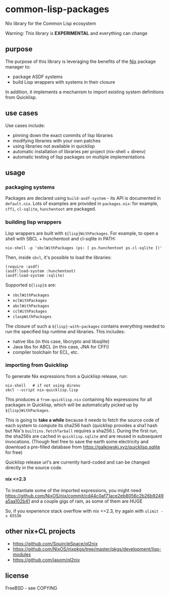 # common-lisp-packages

Nix library for the Common Lisp ecosystem

Warning: This library is __EXPERIMENTAL__ and everything can change

## purpose

The purpose of this library is leveraging the benefits of the [Nix](https://nixos.org/guides/how-nix-works.html) package manager to: 

- package ASDF systems
- build Lisp wrappers with systems in their closure

In addition, it implements a mechanism to import existing system definitions from Quicklisp.

## use cases

Use cases include:

- pinning down the exact commits of lisp libraries
- modifying libraries with your own patches
- using libraries not available in quicklisp
- automatic installation of libraries per project (nix-shell + direnv)
- automatic testing of lisp packages on multiple implementations

## usage

### packaging systems

Packages are declared using `build-asdf-system` - its API is documented in `default.nix`. Lots of examples are provided in `packages.nix`: for example, `cffi`, `cl-sqlite`, `hunchentoot` are packaged.

### building lisp wrappers

Lisp wrappers are built with `${lisp}WithPackages`. For example, to open a shell with SBCL + hunchentoot and cl-sqlite in PATH:
```
nix-shell -p 'sbclWithPackages (ps: [ ps.hunchentoot ps.cl-sqlite ])'
```

Then, inside `sbcl`, it's possible to load the libraries:
```
(require :asdf)
(asdf:load-system :hunchentoot)
(asdf:load-system :sqlite)
```

Supported `${lisp}`s are:

- `sbclWithPackages`
- `eclWithPackages`
- `abclWithPackages`
- `cclWithPackages`
- `claspWithPackages`

The closure of such a `${lisp}-with-packages` contains everything needed to run the specified lisp runtime and libraries. This includes:

- native libs (in this case, libcrypto and libsqlite)
- Java libs for ABCL (in this case, JNA for CFFI)
- compiler toolchain for ECL, etc.

### importing from Quicklisp

To generate Nix expressions from a Quicklisp release, run:

```
nix-shell   # if not using direnv
sbcl --script nix-quicklisp.lisp
```
This produces a `from-quicklisp.nix` containing Nix expressions for all packages in Quicklisp, which will be automatically picked up by `${lisp}WithPackages`. 

This is going to **take a while** because it needs to fetch the source code of each system to compute its sha256 hash (quicklisp provides a sha1 hash but Nix's `builtins.fetchTarball` requires a sha256.). During the first run, the sha256s are cached in `quicklisp.sqlite` and are reused in subsequent invocations. (Though feel free to save the earth some electricity and download a pre-filled database from https://galkowski.xyz/quicklisp.sqlite for free)

Quicklisp release url's are currently hard-coded and can be changed directly in the source code. 

#### nix <=2.3
To instantiate some of the imported expressions, you might need https://github.com/NixOS/nix/commit/cd44c0af71ace2eb8056c2b26b9249a5aa102b41 and a couple gigs of ram, as some of them are HUGE

So, if you experience stack overflow with nix <=2.3, try again with `ulimit -s 65536`

## other nix+CL projects

- https://github.com/SquircleSpace/ql2nix
- https://github.com/NixOS/nixpkgs/tree/master/pkgs/development/lisp-modules
- https://github.com/jasom/ql2nix

## license

FreeBSD - see COPYING
